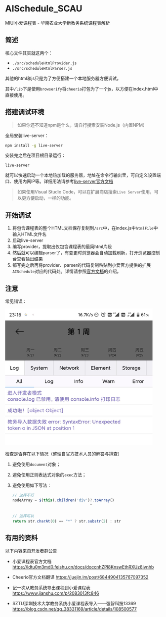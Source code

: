 # AISchedule_SCAU

MIUI小爱课程表 - 华南农业大学新教务系统课程表解析

## 简述

核心文件其实就这两个：

- `./src/scheduleHtmlProvider.js`
- `./src/scheduleHtmlParser.js`

其他的html和js只是为了方便搭建一个本地服务器方便调试。

其中`/lib`下是使用`browserify`将`cheerio`打包为了一个js，以方便在index.html中直接使用。

## 搭建调试环境

> 如果你还不知道npm是什么，请自行搜索安装Node.js（内置NPM）

全局安装live-server：

```bash
npm install -g live-server
```

安装完之后在项目根目录运行：

```shell
live-server
```

就可以快速启动一个本地热加载的服务器，地址在命令行输出里，可自定义设置端口、使用内网IP等。详细用法请参考[live-server官方文档](https://www.npmjs.com/package/live-server)

> 如果使用Visual Studio Code，可以在扩展商店搜索`Live Server`使用，可以更方便启动，一样的功能。

## 开始调试

1. 将包含课程表的整个HTML文档保存复制到`/src`中，在index.js中`htmlFile`中输入HTML文件名
2. 启动live-server
3. 编写provider，提取出仅包含课程表的最简html片段
4. 然后就可以编辑parser了，有变更时浏览器会自动加载刷新，打开浏览器控制台查看输出结果
5. 都写完之后再将provider、parser的代码复制粘贴到小爱官方提供的扩展`AISchedule`对应的代码处。详情请参照[官方文档](https://ldtu0m3md0.feishu.cn/docs/doccnhZPl8KnswEthRXUz8ivnhb)的介绍。

## 注意

常见错误：

<img src="README.assets/common_error_json.png" alt="common_error_json" style="zoom:50%;" />

检查是否存在以下情况（整理自官方技术人员的解答与排查）

1. 避免使用`document`对象；

2. 避免使用正则表达式对象的`exec`方法；

3. 避免使用如下写法：

   ```javascript
   // 这样不行
   nodeArray = $(this).children('div')?.toArray()
                                      ^ 
   
   // 这样可以
   return str.charAt(0) == "*" ? str.substr(2) : str
   ```

## 有用的资料

以下内容来自开发者群公告

- 小爱课程表官方文档
  https://ldtu0m3md0.feishu.cn/docs/doccnhZPl8KnswEthRXUz8ivnhb
  
- Cheerio官方文档翻译
  https://juejin.im/post/6844904135767097352

- 记一次从教务系统导出课程到小爱课程表
  https://www.jianshu.com/p/2083013fc846

- SZTU深圳技术大学教务系统小爱课程表导入——强智科技13369
  https://blog.csdn.net/qq_38331169/article/details/108500577
